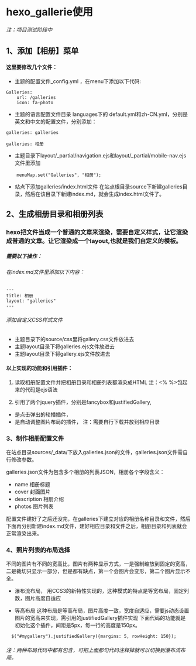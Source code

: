 # hexo_gallerie使用
###### 注：项目测试阶段中
## 1、添加【相册】菜单
#### 这里要修改几个文件：
* 主题的配置文件_config.yml ，在menu下添加以下代码:
```
Galleries:
    url: /galleries
    icon: fa-photo
```
* 主题的语言配置文件目录 languages下的 default.yml和zh-CN.yml，分别是英文和中文的配置文件，分别添加：
```
galleries: galleries

galleries: 相册
```
* 主题目录下layout/_partial/navigation.ejs和layout/_partial/mobile-nav.ejs文件里添加
```
    menuMap.set("Galleries", "相册");
```
* 站点下添加galleries/index.html文件
在站点根目录source下新建galleries目录，然后在该目录下新建index.md，就会生成index.html文件了。

## 2、生成相册目录和相册列表
### hexo把文件当成一个普通的文章来渲染，需要自定义样式，让它渲染成普通的文章。让它渲染成一个layout,也就是我们自定义的模板。
##### 需要以下操作：
###### 在index.md文件里添加以下内容：
```
---
title: 相册
layout: "galleries"
---
```
###### 添加自定义CSS样式文件
+ 主题目录下的source/css里将gallery.css文件放进去
+ 主题layout目录下将galleries.ejs文件放进去
+ 主题layout目录下将gallery.ejs文件放进去

#### 以上实现的功能和引用插件：
1. 读取相册配置文件并把相册目录和相册列表都渲染成HTML
注：<% %>包起来的代码是ejs语法

2. 引用了两个jquery插件，分别是fancybox和justifiedGallery,
* 是点击弹出的轮播插件，
* 是自动调整图片布局的插件，
注：需要自行下载并放到相应目录

### 3、制作相册配置文件
在站点目录sources/_data/下放入galleries.json的文件，galleries.json文件需自行修改参数。

galleries.json文件为包含多个相册的列表JSON，相册各个字段含义：
* name 相册标题
* cover 封面图片
* description 相册介绍
* photos 图片列表

配置文件建好了之后还没完，在galleries下建立对应的相册名称目录和文件，然后下面再分别新建index.md文件，建好相应目录和文件之后，相册目录和列表就会正常渲染出来。

### 4、照片列表的布局选择
不同的图片有不同的宽高比，图片有两种显示方式，一是强制缩放到固定的宽高，二是裁切只显示一部分，但是都有缺点，第一个会图片会变形，第二个图片显示不全。

+ 瀑布流布局，
用CCS3的新特性实现的，这种模式的特点是等宽布局，固定列数，图片高度自适应

+ 等高布局
这种布局是等高布局，图片高度一致，宽度自适应，需要js动态设置图片的宽高来实现，需引用的justifiedGallery插件实现
下面代码的功能就是初始化这个插件，间距是5px，每一行的高度是150px。
```
  $("#mygallery").justifiedGallery({margins: 5, rowHeight: 150});
```

###### 注：两种布局代码中都有包含，可把上面那句代码注释掉就可以切换到瀑布流布局。
